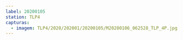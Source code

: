 ```yaml
---
label: 20200105
station: TLP4
capturas:
  - imagem: TLP4/2020/202001/20200105/M20200106_062528_TLP_4P.jpg
---
```


